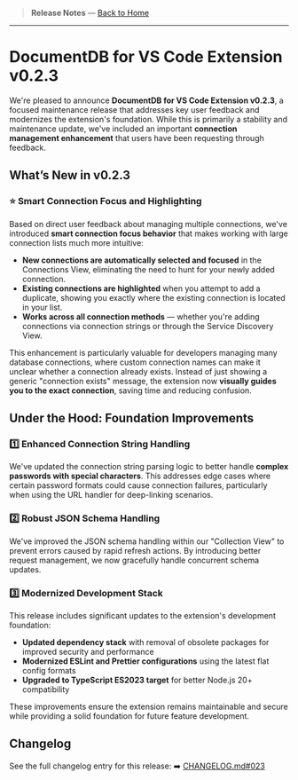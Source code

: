 <!-- Manual Section Badge or Breadcrumb -->

> **Release Notes** — [Back to Home](../index.md)

---

# DocumentDB for VS Code Extension v0.2.3

We're pleased to announce **DocumentDB for VS Code Extension v0.2.3**, a focused maintenance release that addresses key user feedback and modernizes the extension's foundation. While this is primarily a stability and maintenance update, we've included an important **connection management enhancement** that users have been requesting through feedback.

## What’s New in v0.2.3

### ⭐ **Smart Connection Focus and Highlighting**

Based on direct user feedback about managing multiple connections, we've introduced **smart connection focus behavior** that makes working with large connection lists much more intuitive:

- **New connections are automatically selected and focused** in the Connections View, eliminating the need to hunt for your newly added connection.
- **Existing connections are highlighted** when you attempt to add a duplicate, showing you exactly where the existing connection is located in your list.
- **Works across all connection methods** — whether you're adding connections via connection strings or through the Service Discovery View.

This enhancement is particularly valuable for developers managing many database connections, where custom connection names can make it unclear whether a connection already exists. Instead of just showing a generic "connection exists" message, the extension now **visually guides you to the exact connection**, saving time and reducing confusion.

## Under the Hood: Foundation Improvements

### 1️⃣ **Enhanced Connection String Handling**

We've updated the connection string parsing logic to better handle **complex passwords with special characters**. This addresses edge cases where certain password formats could cause connection failures, particularly when using the URL handler for deep-linking scenarios.

### 2️⃣ **Robust JSON Schema Handling**

We've improved the JSON schema handling within our "Collection View" to prevent errors caused by rapid refresh actions. By introducing better request management, we now gracefully handle concurrent schema updates.

### 3️⃣ **Modernized Development Stack**

This release includes significant updates to the extension's development foundation:

- **Updated dependency stack** with removal of obsolete packages for improved security and performance
- **Modernized ESLint and Prettier configurations** using the latest flat config formats
- **Upgraded to TypeScript ES2023 target** for better Node.js 20+ compatibility

These improvements ensure the extension remains maintainable and secure while providing a solid foundation for future feature development.

## Changelog

See the full changelog entry for this release:
➡️ [CHANGELOG.md#023](https://github.com/microsoft/vscode-documentdb/blob/main/CHANGELOG.md#023)
